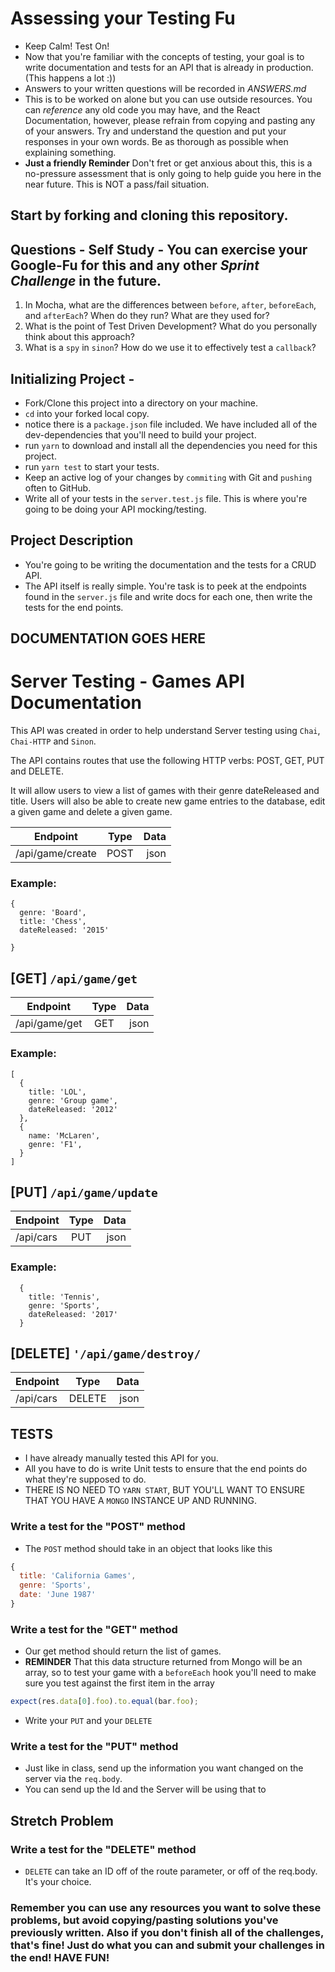 # Assessing your Testing Fu

* Keep Calm! Test On!
* Now that you're familiar with the concepts of testing, your goal is to write documentation and tests for an API that is already in production. (This happens a lot :))
* Answers to your written questions will be recorded in _ANSWERS.md_
* This is to be worked on alone but you can use outside resources. You can _reference_ any old code you may have, and the React Documentation, however, please refrain from copying and pasting any of your answers. Try and understand the question and put your responses in your own words. Be as thorough as possible when explaining something.
* **Just a friendly Reminder** Don't fret or get anxious about this, this is a no-pressure assessment that is only going to help guide you here in the near future. This is NOT a pass/fail situation.

## Start by forking and cloning this repository.

## Questions - Self Study - You can exercise your Google-Fu for this and any other _Sprint Challenge_ in the future.

1. In Mocha, what are the differences between `before`, `after`, `beforeEach`, and `afterEach`? When do they run? What are they used for?
2. What is the point of Test Driven Development? What do you personally think about this approach?
3. What is a `spy` in `sinon`? How do we use it to effectively test a `callback`?

## Initializing Project -

* Fork/Clone this project into a directory on your machine.
* `cd` into your forked local copy.
* notice there is a `package.json` file included. We have included all of the dev-dependencies that you'll need to build your project.
* run `yarn` to download and install all the dependencies you need for this project.
* run `yarn test` to start your tests.
* Keep an active log of your changes by `commiting` with Git and `pushing` often to GitHub.
* Write all of your tests in the `server.test.js` file. This is where you're going to be doing your API mocking/testing.

## Project Description

* You're going to be writing the documentation and the tests for a CRUD API.
* The API itself is really simple. You're task is to peek at the endpoints found in the `server.js` file and write docs for each one, then write the tests for the end points.

## DOCUMENTATION GOES HERE
# Server Testing - Games API Documentation
This API was created in order to help understand Server testing using ```Chai```, ```Chai-HTTP``` and ```Sinon```.

The API contains routes that use the following HTTP verbs: POST, GET, PUT and DELETE.

It will allow users to view a list of games with their genre dateReleased and title. Users will also be able to create new game entries to the database, edit a given game and delete a given game.

| Endpoint            | Type          | Data  |
| ------------------- |:-------------:| -----:|
| /api/game/create    | POST          | json  |

### Example:
```
{
  genre: 'Board',
  title: 'Chess',
  dateReleased: '2015'

}
```

## [GET] `/api/game/get`
| Endpoint      | Type          | Data  |
| ------------- |:-------------:| -----:|
| /api/game/get     | GET | json |

### Example:
```
[
  {
    title: 'LOL',
    genre: 'Group game',
    dateReleased: '2012'
  },
  {
    name: 'McLaren',
    genre: 'F1',
  }
]
```
## [PUT] `/api/game/update`
| Endpoint      | Type          | Data  |
| ------------- |:-------------:| -----:|
| /api/cars     | PUT | json |

### Example:
```
  {
    title: 'Tennis',
    genre: 'Sports',
    dateReleased: '2017'
  }
```

## [DELETE] `'/api/game/destroy/`
| Endpoint      | Type          | Data  |
| ------------- |:-------------:| -----:|
| /api/cars     | DELETE | json |



## TESTS

* I have already manually tested this API for you.
* All you have to do is write Unit tests to ensure that the end points do what they're supposed to do.
* THERE IS NO NEED TO `YARN START`, BUT YOU'LL WANT TO ENSURE THAT YOU HAVE A `MONGO` INSTANCE UP AND RUNNING.

### Write a test for the "POST" method

* The `POST` method should take in an object that looks like this

```js
{
  title: 'California Games',
  genre: 'Sports',
  date: 'June 1987'
}
```

### Write a test for the "GET" method

* Our get method should return the list of games.
* **REMINDER** That this data structure returned from Mongo will be an array, so to test your game with a `beforeEach` hook you'll need to make sure you test against the first item in the array

```js
expect(res.data[0].foo).to.equal(bar.foo);
```

* Write your `PUT` and your `DELETE`

### Write a test for the "PUT" method

* Just like in class, send up the information you want changed on the server via the `req.body`.
* You can send up the Id and the Server will be using that to

## Stretch Problem

### Write a test for the "DELETE" method

* `DELETE` can take an ID off of the route parameter, or off of the req.body. It's your choice.

### Remember you can use any resources you want to solve these problems, but avoid copying/pasting solutions you've previously written. Also if you don't finish all of the challenges, that's fine! Just do what you can and submit your challenges in the end! HAVE FUN!
